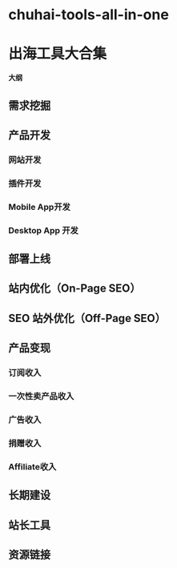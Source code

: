 # chuhai-tools-all-in-one
# 出海工具大合集

**大纲**
## 需求挖掘
## 产品开发
### 网站开发
### 插件开发
### Mobile App开发
### Desktop App 开发
## 部署上线
## 站内优化（On-Page SEO）
## SEO 站外优化（Off-Page SEO）
## 产品变现
### 订阅收入
### 一次性卖产品收入
### 广告收入
### 捐赠收入
### Affiliate收入
## 长期建设
## 站长工具
## 资源链接


